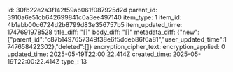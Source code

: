 id: 30fb22e2a3f142f59ab061f087925d2d
parent_id: 3910a6e51cb642699841c0a3ee497140
item_type: 1
item_id: 4b1abb00c6724d2b8799d83e356757b5
item_updated_time: 1747691978528
title_diff: "[]"
body_diff: "[]"
metadata_diff: {"new":{"parent_id":"c87b1497657349f38e6f5ddeb86f6a81","user_updated_time":1747658422302},"deleted":[]}
encryption_cipher_text: 
encryption_applied: 0
updated_time: 2025-05-19T22:00:22.414Z
created_time: 2025-05-19T22:00:22.414Z
type_: 13